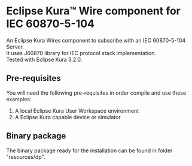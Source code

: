 # Eclipse Kura™ Wire component for IEC 60870-5-104
An Eclipse Kura Wires component to subscribe with an IEC 60870-5-104 Server.  
It uses J60870 library for IEC protocol stack implementation.  
Tested with Eclipse Kura 3.2.0.

## Pre-requisites
You will need the following pre-requisites in order compile and use these examples:

 1. A local Eclipse Kura User Workspace environment 
 1. A Eclipse Kura capable device or simulator
 
## Binary package
The binary package ready for the installation can be
found in folder "resources/dp".
